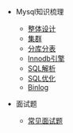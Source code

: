 - Mysql知识梳理
  - [整体设计](db/mysql/design.md)
  - [集群](db/mysql/cluster.md)
  - [分库分表](db/mysql/split.md)
  - [Innodb引擎](db/mysql/innodb.md)
  - [SQL解析](db/mysql/sql.md)
  - [SQL优化](db/mysql/optimize.md)
  - [Binlog](db/mysql/binlog.md)

- 面试题

  - [常见面试题](db/mysql/qa1.md)
